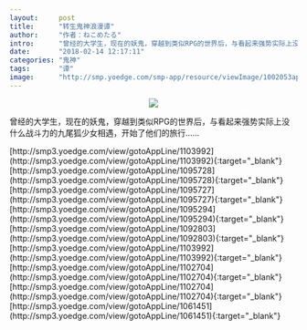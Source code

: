 ```yaml
---
layout:     post
title:      "转生鬼神浪漫谭"
author:     "作者：ねこめたる"
intro:      "曾经的大学生，现在的妖鬼，穿越到类似RPG的世界后，与看起来强势实际上没什么战斗力的九尾狐少女相遇，开始了他们的旅行……"
date:       "2018-02-14 12:17:11"
categories: "鬼神"
tags:       "谭"
image:      "http://smp.yoedge.com/smp-app/resource/viewImage/1002053appline.png"
---
```

<div style="text-align: center">
<p><img src="http://smp.yoedge.com/smp-app/resource/viewImage/1002053appline.png"/></p>
</div>
<p class="post-meta">
<span>曾经的大学生，现在的妖鬼，穿越到类似RPG的世界后，与看起来强势实际上没什么战斗力的九尾狐少女相遇，开始了他们的旅行……</span>
</p>
[http://smp3.yoedge.com/view/gotoAppLine/1103992](http://smp3.yoedge.com/view/gotoAppLine/1103992){:target="_blank"}
[http://smp3.yoedge.com/view/gotoAppLine/1095728](http://smp3.yoedge.com/view/gotoAppLine/1095728){:target="_blank"}
[http://smp3.yoedge.com/view/gotoAppLine/1095727](http://smp3.yoedge.com/view/gotoAppLine/1095727){:target="_blank"}
[http://smp3.yoedge.com/view/gotoAppLine/1095294](http://smp3.yoedge.com/view/gotoAppLine/1095294){:target="_blank"}
[http://smp3.yoedge.com/view/gotoAppLine/1092803](http://smp3.yoedge.com/view/gotoAppLine/1092803){:target="_blank"}
[http://smp3.yoedge.com/view/gotoAppLine/1103992](http://smp3.yoedge.com/view/gotoAppLine/1103992){:target="_blank"}
[http://smp3.yoedge.com/view/gotoAppLine/1102704](http://smp3.yoedge.com/view/gotoAppLine/1102704){:target="_blank"}
[http://smp3.yoedge.com/view/gotoAppLine/1102704](http://smp3.yoedge.com/view/gotoAppLine/1102704){:target="_blank"}
[http://smp3.yoedge.com/view/gotoAppLine/1061451](http://smp3.yoedge.com/view/gotoAppLine/1061451){:target="_blank"}



